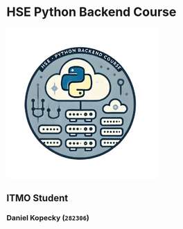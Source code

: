 # HSE Python Backend Course
<img src="images/python-course-logo.png" alt="Python Course Logo" width=350>

## ITMO Student
### Daniel Kopecky (`282306`)